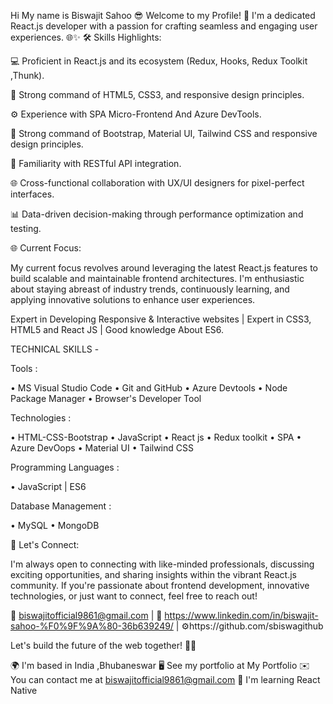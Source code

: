 Hi My name is Biswajit Sahoo
😎 Welcome to my Profile! 👋 I'm a dedicated React.js developer with a passion for crafting seamless and engaging user experiences. 🌐✨
🛠️ Skills Highlights:

💻 Proficient in React.js and its ecosystem (Redux, Hooks, Redux Toolkit ,Thunk).

🎨 Strong command of HTML5, CSS3, and responsive design principles.

⚙️ Experience with SPA Micro-Frontend And Azure DevTools.

🎨 Strong command of Bootstrap, Material UI, Tailwind CSS and responsive design principles.

🚀 Familiarity with RESTful API integration.

🌐 Cross-functional collaboration with UX/UI designers for pixel-perfect interfaces.

📊 Data-driven decision-making through performance optimization and testing.

🌐 Current Focus:

My current focus revolves around leveraging the latest React.js features to build scalable and maintainable frontend architectures. I'm enthusiastic about staying abreast of industry trends, continuously learning, and applying innovative solutions to enhance user experiences.

Expert in Developing Responsive & Interactive websites | Expert in CSS3, HTML5 and React JS | Good knowledge About ES6.

TECHNICAL SKILLS -

Tools :

• MS Visual Studio Code • Git and GitHub • Azure Devtools • Node Package Manager • Browser's Developer Tool

Technologies :

• HTML-CSS-Bootstrap • JavaScript • React js • Redux toolkit • SPA • Azure DevOops • Material UI • Tailwind CSS

Programming Languages :

• JavaScript | ES6

Database Management :

• MySQL • MongoDB

🌟 Let's Connect:

I'm always open to connecting with like-minded professionals, discussing exciting opportunities, and sharing insights within the vibrant React.js community. If you're passionate about frontend development, innovative technologies, or just want to connect, feel free to reach out!

📧 biswajitofficial9861@gmail.com | 🔗 https://www.linkedin.com/in/biswajit-sahoo-%F0%9F%9A%80-36b639249/ | ⚙️https://github.com/sbiswagithub

Let's build the future of the web together! 🚀✨

🌍  I'm based in India ,Bhubaneswar
🖥️  See my portfolio at My Portfolio
✉️  You can contact me at biswajitofficial9861@gmail.com
🧠  I'm learning React Native

